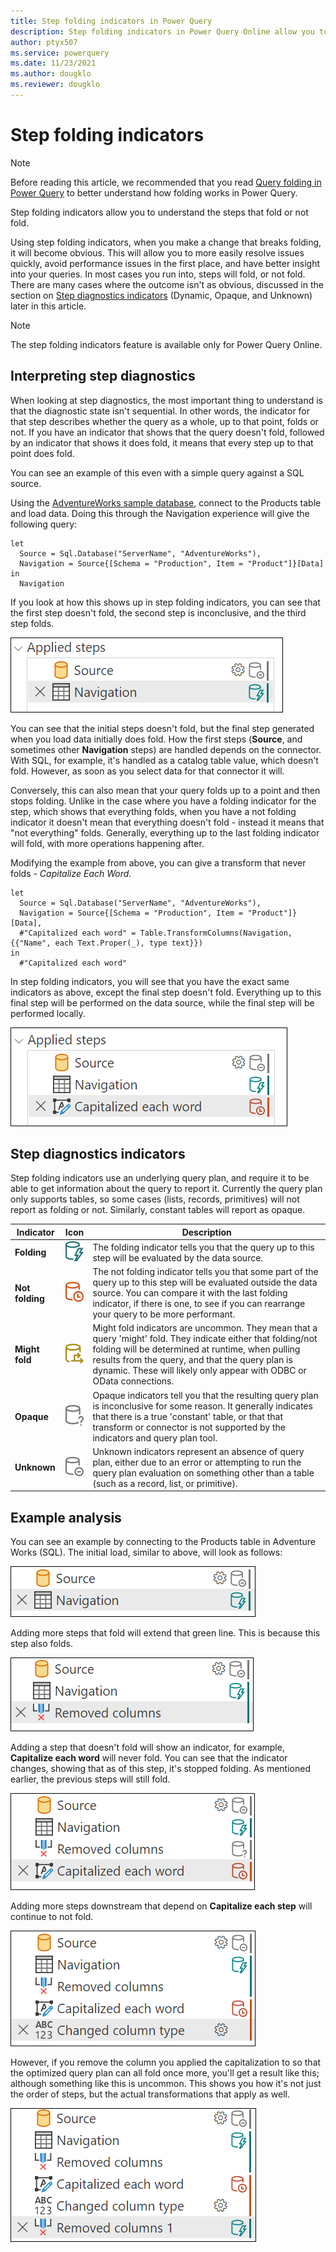 ```yaml
---
title: Step folding indicators in Power Query
description: Step folding indicators in Power Query Online allow you to understand what steps fold and give insight into how to build more performant queries.
author: ptyx507
ms.service: powerquery
ms.date: 11/23/2021
ms.author: dougklo
ms.reviewer: dougklo
---
```


# Step folding indicators

> [!NOTE]
> Before reading this article, we recommended that you read [Query folding in Power Query](query-folding-basics.md) to better understand how folding works in Power Query.

Step folding indicators allow you to understand the steps that fold or not fold. 

Using step folding indicators, when you make a change that breaks folding, it will become obvious. This will allow you to more easily resolve issues quickly, avoid performance issues in the first place, and have better insight into your queries. In most cases you run into, steps will fold, or not fold. There are many cases where the outcome isn't as obvious, discussed in the section on [Step diagnostics indicators](#step-diagnostics-indicators) (Dynamic, Opaque, and Unknown) later in this article.

> [!NOTE]
> The step folding indicators feature is available only for Power Query Online.

## Interpreting step diagnostics

When looking at step diagnostics, the most important thing to understand is that the diagnostic state isn't sequential. In other words, the indicator for that step describes whether the query as a whole, up to that point, folds or not. If you have an indicator that shows that the query doesn't fold, followed by an indicator that shows it does fold, it means that every step up to that point does fold.

You can see an example of this even with a simple query against a SQL source.

Using the [AdventureWorks sample database](/sql/samples/adventureworks-install-configure), connect to the Products table and load data. Doing this through the Navigation experience will give the following query:

```
let
  Source = Sql.Database("ServerName", "AdventureWorks"),
  Navigation = Source{[Schema = "Production", Item = "Product"]}[Data]
in
  Navigation
```

If you look at how this shows up in step folding indicators, you can see that the first step doesn't fold, the second step is inconclusive, and the third step folds.

![Source and Navigation steps in Folding Indicator pane.](images/interpreting-step-diagnostics-1.png)

You can see that the initial steps doesn't fold, but the final step generated when you load data initially does fold. How the first steps (**Source**, and sometimes other **Navigation** steps) are handled depends on the connector. With SQL, for example, it's handled as a catalog table value, which doesn't fold. However, as soon as you select data for that connector it will.

Conversely, this can also mean that your query folds up to a point and then stops folding. Unlike in the case where you have a folding indicator for the step, which shows that everything folds, when you have a not folding indicator it doesn't mean that everything doesn't fold - instead it means that "not everything" folds. Generally, everything up to the last folding indicator will fold, with more operations happening after.

Modifying the example from above, you can give a transform that never folds - *Capitalize Each Word*.

```
let
  Source = Sql.Database("ServerName", "AdventureWorks"),
  Navigation = Source{[Schema = "Production", Item = "Product"]}[Data],
  #"Capitalized each word" = Table.TransformColumns(Navigation, {{"Name", each Text.Proper(_), type text}})
in
  #"Capitalized each word"
  ```
  
In step folding indicators, you will see that you have the exact same indicators as above, except the final step doesn't fold. Everything up to this final step will be performed on the data source, while the final step will be performed locally.

![Source, Navigation, and Capitalize Each Word steps in Folding Indicator pane.](images/interpreting-step-diagnostics-2.png)

## Step diagnostics indicators

Step folding indicators use an underlying query plan, and require it to be able to get information about the query to report it. Currently the query plan only supports tables, so some cases (lists, records, primitives) will not report as folding or not. Similarly, constant tables will report as opaque. 

|Indicator|Icon|Description|
|---------|----|-------|
|**Folding**|![Folding indicator for 'will fold'.](images/folding-small.png)|The folding indicator tells you that the query up to this step will be evaluated by the data source.|
|**Not folding**|![Folding indicator for 'not folding'.](images/not-folding-small.png)|The not folding indicator tells you that some part of the query up to this step will be evaluated outside the data source. You can compare it with the last folding indicator, if there is one, to see if you can rearrange your query to be more performant.|
|**Might fold**|![Folding indicator for 'might fold'.](images/might-fold-small.png)|Might fold indicators are uncommon. They mean that a query 'might' fold. They indicate either that folding/not folding will be determined at runtime, when pulling results from the query, and that the query plan is dynamic. These will likely only appear with ODBC or OData connections. |
|**Opaque**|![Folding indicator for 'opaque, inconclusive folding'.](images/opaque-folding-small.png)|Opaque indicators tell you that the resulting query plan is inconclusive for some reason. It generally indicates that there is a true 'constant' table, or that that transform or connector is not supported by the indicators and query plan tool.|
|**Unknown**|![Folding indicator for 'no query plan'.](images/no-query-plan-small.png)|Unknown indicators represent an absence of query plan, either due to an error or attempting to run the query plan evaluation on something other than a table (such as a record, list, or primitive).|

## Example analysis

You can see an example by connecting to the Products table in Adventure Works (SQL). The initial load, similar to above, will look as follows:

![Initial step indicators for loading the Product table.](images/example-step-diagnostics-1.png)

Adding more steps that fold will extend that green line. This is because this step also folds.

![Adding a remove column step to the previous query, extending the folding indicator line.](images/example-step-diagnostics-2.png)

 Adding a step that doesn't fold will show an indicator, for example, **Capitalize each word** will never fold. You can see that the indicator changes, showing that as of this step, it's stopped folding. As mentioned earlier, the previous steps will still fold.

 ![Adding a Capitalize Each Word step to break folding.](images/example-step-diagnostics-3.png)

 Adding more steps downstream that depend on **Capitalize each step** will continue to not fold.

 ![Adding more steps that don't fold.](images/example-step-diagnostics-4.png)


 However, if you remove the column you applied the capitalization to so that the optimized query plan can all fold once more, you'll get a result like this; although something like this is uncommon. This shows you how it's not just the order of steps, but the actual transformations that apply as well.

 ![Showing how removing the problematic column allows things to fold without removing the step.](images/example-step-diagnostics-5.png)
